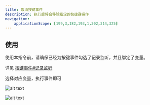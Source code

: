 ```yaml
---
title: 取消按键事件
description: 执行后将会移除指定的快捷键操作
navigation:
    applicationScope: [199,3,182,193,1,302,314,325]
---
```


## 使用

使用本指令前，请确保已经为按键事件勾选了记录监听，并且绑定了变量。

详见 [按键事件#记录监听](./keyboardevent#记录监听)

选择对应变量，执行事件即可

![alt text](https://assbak.gcw.wiki/gcw/image/zh_hans/commands/event/cancelkeyboardevent/image.png)

![alt text](https://assbak.gcw.wiki/gcw/image/zh_hans/commands/event/cancelkeyboardevent/image-1.png)
